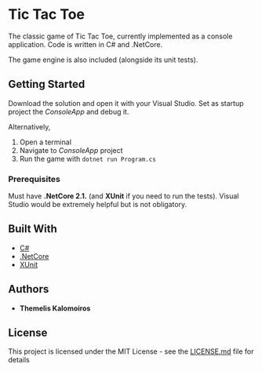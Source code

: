 # Tic Tac Toe

The classic game of Tic Tac Toe, currently implemented as a console application. 
Code is written in C# and .NetCore. 

The game engine is also included (alongside its unit tests).

## Getting Started

Download the solution and open it with your Visual Studio.
Set as startup project the *ConsoleApp* and debug it. 

Alternatively, 
1. Open a terminal
2. Navigate to *ConsoleApp* project
3. Run the game with `dotnet run Program.cs`

### Prerequisites

Must have **.NetCore 2.1.** (and **XUnit** if you need to run the tests).
Visual Studio would be extremely helpful but is not obligatory.

## Built With

* [C#](https://docs.microsoft.com/en-us/dotnet/csharp/)
* [.NetCore](https://dotnet.microsoft.com/download/dotnet-core/2.1)
* [XUnit](https://xunit.net/)

## Authors

* **Themelis Kalomoiros**

## License

This project is licensed under the MIT License - see the [LICENSE.md](LICENSE.md) file for details

